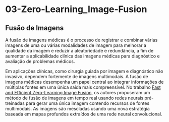 # 03-Zero-Learning_Image-Fusion

## **Fusão de Imagens**

A fusão de imagens médicas é o processo de registrar e combinar várias imagens de uma ou várias modalidades de imagem para melhorar a qualidade da imagem e reduzir a aleatoriedade e redundância, a fim de aumentar a aplicabilidade clínica das imagens médicas para diagnóstico e avaliação de problemas médicos.

Em aplicações clínicas, como cirurgia guiada por imagem e diagnóstico não invasivo, dependem fortemente de imagens multimodais. A fusão de imagens médicas desempenha um papel central ao integrar informações de múltiplas fontes em uma única saída mais compreensível. No trabalho <a href="https://arxiv.org/abs/1905.03590/">Fast and Efficient Zero-Learning Image Fusion</a>, os autores propuseram um método de fusão de imagens em tempo real usando redes neurais pré-treinadas para gerar uma única imagem contendo recursos de fontes multimodais. As imagens são mescladas usando uma nova estratégia baseada em mapas profundos extraídos de uma rede neural convolucional.

